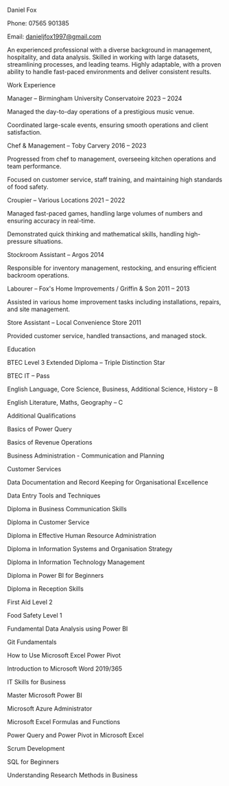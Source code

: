 Daniel Fox 

Phone: 07565 901385 

Email: danieljfox1997@gmail.com 

 

An experienced professional with a diverse background in management, hospitality, and data analysis. Skilled in working with large datasets, streamlining processes, and leading teams. Highly adaptable, with a proven ability to handle fast-paced environments and deliver consistent results. 

  

Work Experience 

Manager – Birmingham University Conservatoire 2023 – 2024 

Managed the day-to-day operations of a prestigious music venue.  

Coordinated large-scale events, ensuring smooth operations and client satisfaction. 

  

 

Chef & Management – Toby Carvery 2016 – 2023 

Progressed from chef to management, overseeing kitchen operations and team performance. 

Focused on customer service, staff training, and maintaining high standards of food safety. 

  

  

Croupier – Various Locations 2021 – 2022 

Managed fast-paced games, handling large volumes of numbers and ensuring accuracy in real-time. 

Demonstrated quick thinking and mathematical skills, handling high-pressure situations. 

 

  

Stockroom Assistant – Argos 2014 

Responsible for inventory management, restocking, and ensuring efficient backroom operations. 

Labourer – Fox's Home Improvements / Griffin & Son 2011 – 2013 

Assisted in various home improvement tasks including installations, repairs, and site management. 

  

  

Store Assistant – Local Convenience Store 2011 

Provided customer service, handled transactions, and managed stock. 

  

Education 

BTEC Level 3 Extended Diploma – Triple Distinction Star 

BTEC IT – Pass 

English Language, Core Science, Business, Additional Science, History – B 

English Literature, Maths, Geography – C 

  

Additional Qualifications 

Basics of Power Query 

Basics of Revenue Operations 

Business Administration - Communication and Planning 

Customer Services 

Data Documentation and Record Keeping for Organisational Excellence 

Data Entry Tools and Techniques 

Diploma in Business Communication Skills 

Diploma in Customer Service 

Diploma in Effective Human Resource Administration 

Diploma in Information Systems and Organisation Strategy 

Diploma in Information Technology Management 

Diploma in Power BI for Beginners 

Diploma in Reception Skills 

First Aid Level 2 

Food Safety Level 1 

Fundamental Data Analysis using Power BI 

Git Fundamentals 

How to Use Microsoft Excel Power Pivot 

Introduction to Microsoft Word 2019/365 

IT Skills for Business 

Master Microsoft Power BI 

Microsoft Azure Administrator 

Microsoft Excel Formulas and Functions 

Power Query and Power Pivot in Microsoft Excel 

Scrum Development 

SQL for Beginners 

Understanding Research Methods in Business 
